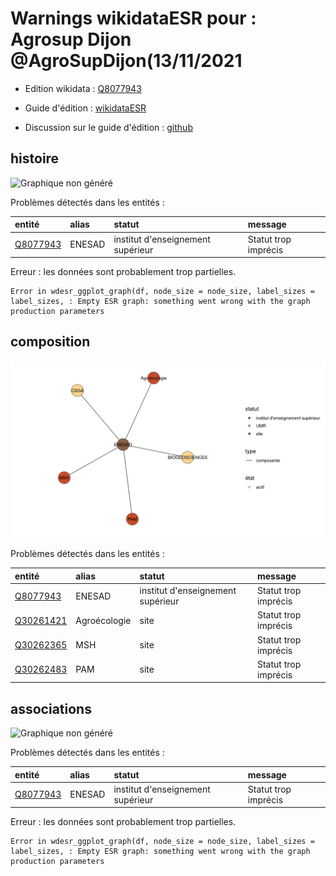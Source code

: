 Warnings wikidataESR pour : Agrosup Dijon @AgroSupDijon(13/11/2021
================

- Edition wikidata : [Q8077943](https://www.wikidata.org/wiki/Q8077943)
- Guide d'édition : [wikidataESR](https://github.com/cpesr/wikidataESR/)

- Discussion sur le guide d'édition : [github](https://github.com/cpesr/wikidataESR/issues)



## histoire 

![Graphique non généré](Q8077943-histoire.png) 

Problèmes détectés dans les entités :

|entité                                             |alias  |statut                            |message              |
|:--------------------------------------------------|:------|:---------------------------------|:--------------------|
|[Q8077943](https://www.wikidata.org/wiki/Q8077943) |ENESAD |institut d'enseignement supérieur |Statut trop imprécis |

 


Erreur : les données sont probablement trop partielles.
```
Error in wdesr_ggplot_graph(df, node_size = node_size, label_sizes = label_sizes, : Empty ESR graph: something went wrong with the graph production parameters

``` 



## composition 

![Graphique non généré](Q8077943-composition.png) 

Problèmes détectés dans les entités :

|entité                                               |alias        |statut                            |message              |
|:----------------------------------------------------|:------------|:---------------------------------|:--------------------|
|[Q8077943](https://www.wikidata.org/wiki/Q8077943)   |ENESAD       |institut d'enseignement supérieur |Statut trop imprécis |
|[Q30261421](https://www.wikidata.org/wiki/Q30261421) |Agroécologie |site                              |Statut trop imprécis |
|[Q30262365](https://www.wikidata.org/wiki/Q30262365) |MSH          |site                              |Statut trop imprécis |
|[Q30262483](https://www.wikidata.org/wiki/Q30262483) |PAM          |site                              |Statut trop imprécis |

 



## associations 

![Graphique non généré](Q8077943-associations.png) 

Problèmes détectés dans les entités :

|entité                                             |alias  |statut                            |message              |
|:--------------------------------------------------|:------|:---------------------------------|:--------------------|
|[Q8077943](https://www.wikidata.org/wiki/Q8077943) |ENESAD |institut d'enseignement supérieur |Statut trop imprécis |

 


Erreur : les données sont probablement trop partielles.
```
Error in wdesr_ggplot_graph(df, node_size = node_size, label_sizes = label_sizes, : Empty ESR graph: something went wrong with the graph production parameters

``` 

